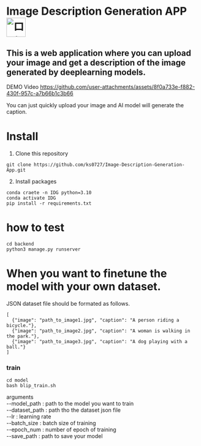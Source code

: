 # Image Description Generation APP <img src="https://github.com/user-attachments/assets/47bad521-d570-4d8f-9a22-bdcbd9db518e" alt="ロゴ" width="50" height="50">
## This is a web application where you can upload your image and get a description of the image generated by deeplearning models.

DEMO Video
https://github.com/user-attachments/assets/8f0a733e-f882-430f-957c-a7b66b1c3b66

You can just quickly upload your image and AI model will generate the caption.

# Install
1. Clone this repository
```
git clone https://github.com/ks0727/Image-Description-Generation-App.git
```
2. Install packages
```
conda craete -n IDG python=3.10
conda activate IDG
pip install -r requirements.txt
```

# how to test
```
cd backend
python3 manage.py runserver
```

# When you want to finetune the model with your own dataset.
JSON dataset file should be formated as follows.
```
[
  {"image": "path_to_image1.jpg", "caption": "A person riding a bicycle."},
  {"image": "path_to_image2.jpg", "caption": "A woman is walking in the park."},
  {"image": "path_to_image3.jpg", "caption": "A dog playing with a ball."}
]
```

### train
```
cd model
bash blip_train.sh
```
arguments \
--model_path : path to the model you want to train \
--dataset_path : path tho the dataset json file \
--lr : learning rate \
--batch_size : batch size of training \
--epoch_num : number of epoch of training \
--save_path : path to save your model
